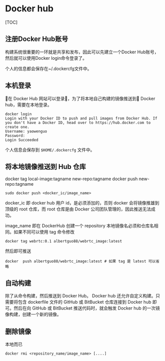 # Docker hub

[TOC]

## 注册Docker Hub账号

构建系统很重要的一环就是共享和发布，因此可以先建立一个Docker Hub账号，然后就可以使用Docker login命令登录了。

个人的信息都会保存在~/.dockercfg文件中。

## 本机登录

在 Docker Hub 网站可以登录，为了将本地自己构建的镜像推送到 Docker hub，需要在本地登录。

```
docker login
Login with your Docker ID to push and pull images from Docker Hub. If you don't have a Docker ID, head over to https://hub.docker.com to create one.
Username: yaowenguo
Password:
Login Succeeded
```

个人信息会保存到 `$HOME/.dockercfg` 文件中。

## 将本地镜像推送到 Hub 仓库

docker tag local-image:tagname new-repo:tagname
docker push new-repo:tagname

```
sudo docker push <docker_ic/image_name>
```
docker_ic 即 docker hub 用户 id，是必须添加的，否则 docker 会将镜像推雄到顶级的 root 仓库，而 root 仓库是由 Docker 公司团队管理的，因此推送无法成功。

image_name 即在 DockerHub 创建一个 repository 本地镜像名必须和仓库名相同。如果不同可以使用 tag 命令修改

```
docker tag webrtc:0.1 albertguo88/webrtc_image:latest
```
然后即可推送
```
docker  push albertguo88/webrtc_image:latest # 如果 tag 是 latest 可以省略
```




## 自动构建

除了从命令构建，然后推送到 Docker Hub。 Docker hub 还允许自定义构建。只需要将包含 dockerfile 文件的 GitHub 或 BitBucket 仓库连接到 Docker hub 即可。然后在向 GitHub 或 BitBucket 推送代码时，就会触发 Docker hub 的一次镜像构建，创建一个新的镜像。

## 删除镜像
本地而已
```
docker rmi <repository_name/image_name> [....]
```
